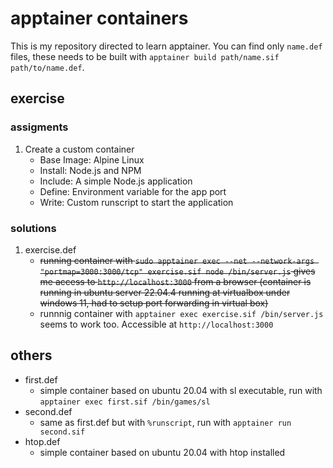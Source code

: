 # apptainer containers

This is my repository directed to learn apptainer. You can find only `name.def` files, these needs to be built with `apptainer build path/name.sif path/to/name.def`.

## exercise

### assigments

1. Create a custom container
   - Base Image: Alpine Linux
   - Install: Node.js and NPM
   - Include: A simple Node.js application
   - Define: Environment variable for the app port
   - Write: Custom runscript to start the application

### solutions

1. exercise.def
   - ~~running container with `sudo apptainer exec --net --network-args "portmap=3000:3000/tcp" exercise.sif node /bin/server.js` gives me access to `http://localhost:3000` from a browser (container is running in ubuntu server 22.04.4 running at virtualbox under windows 11, had to setup port forwarding in virtual box)~~
   - runnnig container with `apptainer exec exercise.sif /bin/server.js` seems to work too. Accessible at `http://localhost:3000`

## others
- first.def
  - simple container based on ubuntu 20.04 with sl executable, run with `apptainer exec first.sif /bin/games/sl`
- second.def
  - same as first.def but with `%runscript`, run with `apptainer run second.sif`
- htop.def
  - simple container based on ubuntu 20.04 with htop installed